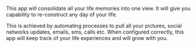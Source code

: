 This app will consolidate all your life memories into one view. It will give you capability to re-construct any day of your life.

This is achieved by automating processes to pull all your pictures, social networks updates, emails, sms, calls etc. When configured correctly, this app will keep track of your life experiences and will grow with you.